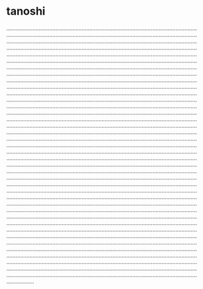 # tanoshi
......................................................................................................................................................................................................................................................................................................................................................................................................................................................................................................................................................................................................................................................................................................................................................................................................................................................................................................................................................................................................................................................................................................................................................................................................................................................................................................................................................................................................................................................................................................................................................................................................................................................................................................................................................................................................................................................................................................................................................................................................................................................................................................................................................................................................................................................................................................................................................................................................................................................................................................................................................................................................................................................................................................................................................................................................................................................................................................................................................................................................................................................................................................................................................................................................................................................................................................................................................................................................................................................................................................................................................................................................................................................................................................................................................................................................................................................................................................................................................................................................................................................................................................................................................................................................................................................................................................................................................................................................................................................................................................................................................................................................................................................................................................................................................................................................................................................................................................................................................................................................................................................